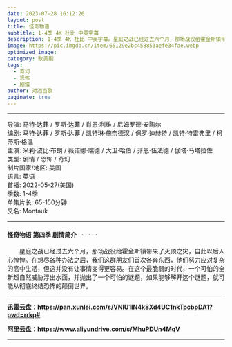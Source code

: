 ```yaml
---
date: 2023-07-28 16:12:26
layout: post
title: 怪奇物语
subtitle: 1-4季 4K 杜比 中英字幕
description: 1-4季 4K 杜比 中英字幕。星庭之战已经过去六个月，那场战役给霍金斯镇带来了灭顶之灾，自此以后人心惶惶。在想尽各种办法之后，我们这群朋友们首次各奔东西，他们努力应对复杂的高中生活，但这并没有让事情变得更容易...
image: https://pic.imgdb.cn/item/65129e2bc458853aefe34fae.webp
optimized_image: 
category: 欧美剧
tags:
  - 奇幻
  - 恐怖
  - 剧情
author: 对酒当歌
paginate: true
---
```


---

导演: 马特·达菲 / 罗斯·达菲 / 肖恩·利维 / 尼姆罗德·安陶尔  
编剧: 马特·达菲 / 罗斯·达菲 / 凯特琳·施奈德汉 / 保罗·迪赫特 / 凯特·特雷弗里 / 柯蒂斯·格温  
主演: 米莉·波比·布朗 / 薇诺娜·瑞德 / 大卫·哈伯 / 菲恩·伍法德 / 伽塔·马塔拉佐  
类型: 剧情 / 恐怖 / 奇幻  
制片国家/地区: 美国  
语言: 英语  
首播: 2022-05-27(美国)  
季数: 1-4季  
单集片长: 65-150分钟  
又名: Montauk  

---

#### 怪奇物语 第四季 剧情简介 · · · · · ·

　　星庭之战已经过去六个月，那场战役给霍金斯镇带来了灭顶之灾，自此以后人心惶惶。在想尽各种办法之后，我们这群朋友们首次各奔东西，他们努力应对复杂的高中生活，但这并没有让事情变得更容易。在这个最脆弱的时代，一个可怕的全新超自然威胁浮出水面，并抛出了一个可怕的谜题，如果能够解开这个谜题，就可能从彻底终结恐怖的颠倒世界。

---

**迅雷云盘：<https://pan.xunlei.com/s/VNlU1IN4k8Xd4UC1nkTpcbpDA1?pwd=rrkp#>**

**阿里云盘：<https://www.aliyundrive.com/s/MhuPDUn4MqV>**

---
